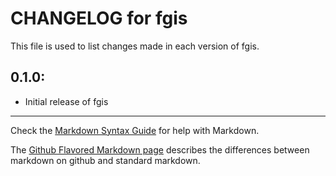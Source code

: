 # CHANGELOG for fgis

This file is used to list changes made in each version of fgis.

## 0.1.0:

* Initial release of fgis

- - - 
Check the [Markdown Syntax Guide](http://daringfireball.net/projects/markdown/syntax) for help with Markdown.

The [Github Flavored Markdown page](http://github.github.com/github-flavored-markdown/) describes the differences between markdown on github and standard markdown.
